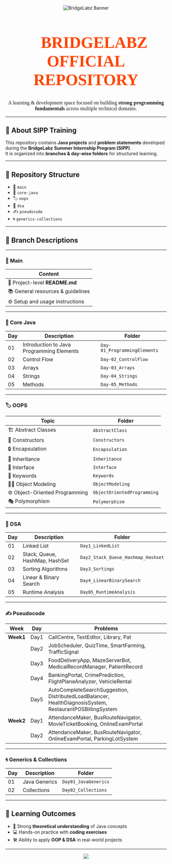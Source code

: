 <!-- Cover Banner -->
<p align="center">
  <img src="https://img.shields.io/badge/☕-BridgeLabz%20SIPP%20Training-orange?style=for-the-badge&logo=java&logoColor=white" alt="BridgeLabz Banner"/>
</p>

<h1 align="center" style="color:#FF4500; font-family:Georgia; font-size:50px;">🚀 BRIDGELABZ OFFICIAL REPOSITORY</h1>

<p align="center" style="font-family:Verdana; font-size:16px;">
A learning & development space focused on building <b>strong programming fundamentals</b> across multiple technical domains.  
</p>

---

## 🎯 About SIPP Training
This repository contains **Java projects** and **problem statements** developed during the **BridgeLabz Summer Internship Program (SIPP)**.  
It is organized into **branches & day-wise folders** for structured learning.  

---

## 📁 Repository Structure  

- 🌱 `main`  
- 📘 `core-java`  
- 🏷️ `oops`  
- 🧮 `dsa`  
- ✍️ `pseudocode`  
- 🌀 `generics-collections`  

---

## 🌿 Branch Descriptions  

---

### 🌱 Main
| Content |
|----------|
| 📑 Project-level **README.md** |
| 📚 General resources & guidelines |
| ⚙️ Setup and usage instructions |

---

### 📘 Core Java
| Day | Description | Folder |
|-----|-------------|--------|
| 01  | Introduction to Java Programming Elements | `Day-01_ProgrammingElements` |
| 02  | Control Flow | `Day-02_ControlFlow` |
| 03  | Arrays | `Day-03_Arrays` |
| 04  | Strings | `Day-04_Strings` |
| 05  | Methods | `Day-05_Methods` |

---

### 🏷️ OOPS
| Topic | Folder |
|-------|--------|
| 🏗️ Abstract Classes | `AbstractClass` |
| 🔑 Constructors | `Constructors` |
| 🔒 Encapsulation | `Encapsulation` |
| 🧬 Inheritance | `Inheritance` |
| 🧩 Interface | `Interface` |
| 📝 Keywords | `Keywords` |
| 🧑‍💻 Object Modeling | `ObjectModeling` |
| ⚙️ Object-Oriented Programming | `ObjectOrientedProgramming` |
| 🎭 Polymorphism | `Polymorphism` |

---

### 🧮 DSA
| Day | Description | Folder |
|-----|-------------|--------|
| 01  | Linked List | `Day1_LinkedList` |
| 02  | Stack, Queue, HashMap, HashSet | `Day2_Stack_Queue_Hashmap_Hashset` |
| 03  | Sorting Algorithms | `Day3_Sortings` |
| 04  | Linear & Binary Search | `Day4_LinearBinarySearch` |
| 05  | Runtime Analysis | `Day05_RuntimeAnalysis` |

---

### ✍️ Pseudocode
| Week | Day | Problems |
|------|-----|----------|
| **Week1** | Day1 | CallCentre, TextEditor, Library, Pat |
|          | Day2 | JobScheduler, QuizTime, SmartFarming, TrafficSignal |
|          | Day3 | FoodDeliveryApp, MazeServerBot, MedicalRecordManager, PatientRecord |
|          | Day4 | BankingPortal, CrimePrediction, FlightPlaneAnalyzer, VehicleRental |
|          | Day5 | AutoCompleteSearchSuggestion, DistributedLoadBalancer, HealthDiagnosisSystem, RestaurantPOSBillingSystem |
| **Week2** | Day1 | AttendanceMaker, BusRouteNavigator, MovieTicketBooking, OnlineExamPortal |
|          | Day2 | AttendanceMaker, BusRouteNavigator, OnlineExamPortal, ParkingLotSystem |

---

### 🌀 Generics & Collections
| Day | Description | Folder |
|-----|-------------|--------|
| 01  | Java Generics | `Day01_JavaGenerics` |
| 02  | Collections | `Day02_Collections` |

---

## 🧠 Learning Outcomes  
- 📘 Strong **theoretical understanding** of Java concepts  
- 💻 Hands-on practice with **coding exercises**  
- 🛠️ Ability to apply **OOP & DSA** in real-world projects  

---

<p align="center">
  <img src="https://img.shields.io/badge/✨-Happy%20Learning%20with%20BridgeLabz-20B2AA?style=for-the-badge" />
</p>
